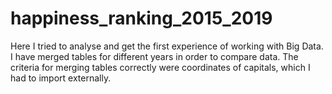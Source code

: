 # happiness_ranking_2015_2019

Here I tried to analyse and get the first experience of working with Big Data. 
I have merged tables for different years in order to compare data. 
The criteria for merging tables correctly were coordinates of capitals, which I had to import externally.
